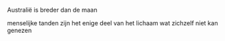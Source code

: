Australië is breder dan de maan

menselijke tanden zijn het enige deel van het lichaam wat zichzelf niet kan genezen